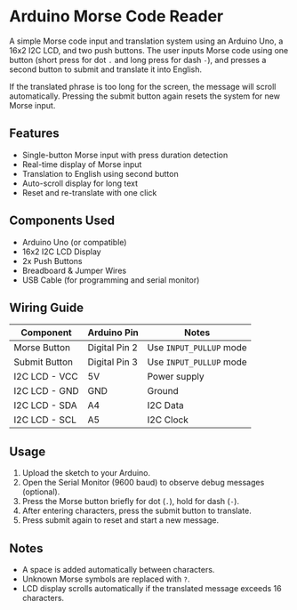 # Arduino Morse Code Reader

A simple Morse code input and translation system using an Arduino Uno, a 16x2 I2C LCD, and two push buttons. The user inputs Morse code using one button (short press for dot `.` and long press for dash `-`), and presses a second button to submit and translate it into English.

If the translated phrase is too long for the screen, the message will scroll automatically. Pressing the submit button again resets the system for new Morse input.

## Features

- Single-button Morse input with press duration detection
- Real-time display of Morse input
- Translation to English using second button
- Auto-scroll display for long text
- Reset and re-translate with one click

## Components Used

- Arduino Uno (or compatible)
- 16x2 I2C LCD Display
- 2x Push Buttons
- Breadboard & Jumper Wires
- USB Cable (for programming and serial monitor)

## Wiring Guide

| Component         | Arduino Pin     | Notes                        |
|------------------|------------------|------------------------------|
| Morse Button      | Digital Pin 2     | Use `INPUT_PULLUP` mode      |
| Submit Button     | Digital Pin 3     | Use `INPUT_PULLUP` mode      |
| I2C LCD - VCC     | 5V                | Power supply                 |
| I2C LCD - GND     | GND               | Ground                       |
| I2C LCD - SDA     | A4                | I2C Data                     |
| I2C LCD - SCL     | A5                | I2C Clock                    |

## Usage

1. Upload the sketch to your Arduino.
2. Open the Serial Monitor (9600 baud) to observe debug messages (optional).
3. Press the Morse button briefly for dot (`.`), hold for dash (`-`).
4. After entering characters, press the submit button to translate.
5. Press submit again to reset and start a new message.

## Notes

- A space is added automatically between characters.
- Unknown Morse symbols are replaced with `?`.
- LCD display scrolls automatically if the translated message exceeds 16 characters.